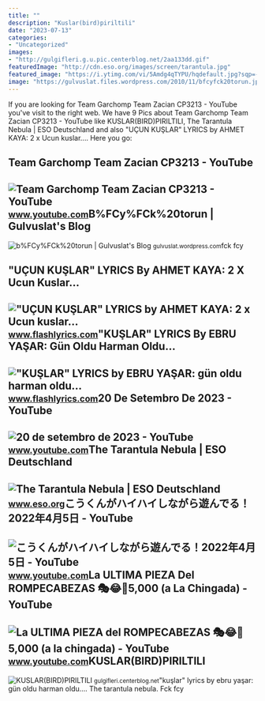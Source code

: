 ```yaml
---
title: ""
description: "Kuslar(bird)piriltili"
date: "2023-07-13"
categories:
- "Uncategorized"
images:
- "http://gulgifleri.g.u.pic.centerblog.net/2aa133dd.gif"
featuredImage: "http://cdn.eso.org/images/screen/tarantula.jpg"
featured_image: "https://i.ytimg.com/vi/5Amdg4qTYPU/hqdefault.jpg?sqp=-oaymwEmCOADEOgC8quKqQMa8AEB-AGMAoAC4AOKAgwIABABGGEgVihlMA8=&amp;rs=AOn4CLADGfvr9fCy7FcK8KTJaI82QtRCyw"
image: "https://gulvuslat.files.wordpress.com/2010/11/bfcyfck20torun.jpg"
---
```


If you are looking for Team Garchomp Team Zacian CP3213 - YouTube you've visit to the right web. We have 9 Pics about Team Garchomp Team Zacian CP3213 - YouTube like KUSLAR(BIRD)PIRILTILI, The Tarantula Nebula | ESO Deutschland and also "UÇUN KUŞLAR" LYRICS by AHMET KAYA: 2 x Ucun kuslar.... Here you go:

Team Garchomp Team Zacian CP3213 - YouTube
------------------------------------------

 ![Team Garchomp Team Zacian CP3213 - YouTube](https://i.ytimg.com/vi/HYLCwcE-Dgc/maxres2.jpg?sqp=-oaymwEoCIAKENAF8quKqQMcGADwAQH4AYwCgALgA4oCDAgAEAEYRSBHKGUwDw==&rs=AOn4CLC_ulBvmvqa2cf2uT56Qfk3FCYaDA) <small>www.youtube.com</small>B%FCy%FCk%20torun | Gulvuslat's Blog
------------------------------------

 ![b%FCy%FCk%20torun | Gulvuslat's Blog](https://gulvuslat.files.wordpress.com/2010/11/bfcyfck20torun.jpg) <small>gulvuslat.wordpress.com</small>fck fcy

"UÇUN KUŞLAR" LYRICS By AHMET KAYA: 2 X Ucun Kuslar...
------------------------------------------------------

 !["UÇUN KUŞLAR" LYRICS by AHMET KAYA: 2 x Ucun kuslar...](https://www.flashlyrics.com/image/tw/ahmet-kaya/ucun-kuslar-85) <small>www.flashlyrics.com</small>"KUŞLAR" LYRICS By EBRU YAŞAR: Gün Oldu Harman Oldu...
------------------------------------------------------

 !["KUŞLAR" LYRICS by EBRU YAŞAR: gün oldu harman oldu...](https://www.flashlyrics.com/image/tw/ebru-yasar/kuslar-21) <small>www.flashlyrics.com</small>20 De Setembro De 2023 - YouTube
--------------------------------

 ![20 de setembro de 2023 - YouTube](https://i.ytimg.com/vi/5Amdg4qTYPU/hqdefault.jpg?sqp=-oaymwEmCOADEOgC8quKqQMa8AEB-AGMAoAC4AOKAgwIABABGGEgVihlMA8=&rs=AOn4CLADGfvr9fCy7FcK8KTJaI82QtRCyw) <small>www.youtube.com</small>The Tarantula Nebula | ESO Deutschland
--------------------------------------

 ![The Tarantula Nebula | ESO Deutschland](http://cdn.eso.org/images/screen/tarantula.jpg) <small>www.eso.org</small>こうくんがハイハイしながら遊んでる！2022年4月5日 - YouTube
-------------------------------------

 ![こうくんがハイハイしながら遊んでる！2022年4月5日 - YouTube](https://i.ytimg.com/vi/H2fAEMesIjo/maxresdefault.jpg?sqp=-oaymwEmCIAKENAF8quKqQMa8AEB-AH-CYAC0AWKAgwIABABGGUgXyhTMA8=&rs=AOn4CLCJYSghky0o-ilndxvg6fCYAda1ug) <small>www.youtube.com</small>La ULTIMA PIEZA Del ROMPECABEZAS 🎭😂🧘5,000 (a La Chingada) - YouTube
-------------------------------------------------------------------

 ![La ULTIMA PIEZA del ROMPECABEZAS 🎭😂🧘5,000 (a la chingada) - YouTube](https://i.ytimg.com/vi/KdZ3OosEZ6s/hq2.jpg?sqp=-oaymwEoCOADEOgC8quKqQMcGADwAQH4Ad4EgAK4CIoCDAgAEAEYZSBMKGMwDw==&rs=AOn4CLCfzFvJaPoNerKMbSKycXF-fCyaDA) <small>www.youtube.com</small>KUSLAR(BIRD)PIRILTILI
---------------------

 ![KUSLAR(BIRD)PIRILTILI](http://gulgifleri.g.u.pic.centerblog.net/2aa133dd.gif) <small>gulgifleri.centerblog.net</small>"kuşlar" lyrics by ebru yaşar: gün oldu harman oldu.... The tarantula nebula. Fck fcy
